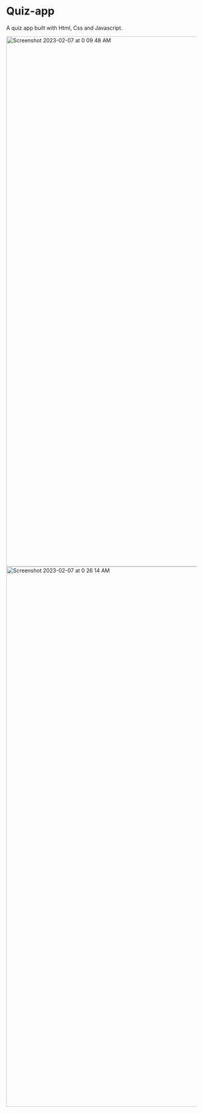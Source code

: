 # Quiz-app
A quiz app built with Html, Css and Javascript.

<img width="1403" alt="Screenshot 2023-02-07 at 0 09 48 AM" src="https://user-images.githubusercontent.com/85258317/217012803-e8ff406c-e177-4f3c-950c-0171caf1c3af.png">
<img width="1430" alt="Screenshot 2023-02-07 at 0 26 14 AM" src="https://user-images.githubusercontent.com/85258317/217012839-2331dd90-f937-4922-86ed-ee29e8090859.png">
